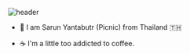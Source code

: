 ![header](https://capsule-render.vercel.app/api?type=wave&color=auto&height=300&section=header&text=Hi%20there&fontSize=90&animation=fadeIn&fontAlignY=40)

- 🌱 I am Sarun Yantabutr (Picnic) from Thailand :thailand:

- ☕ I'm a little too addicted to coffee.
